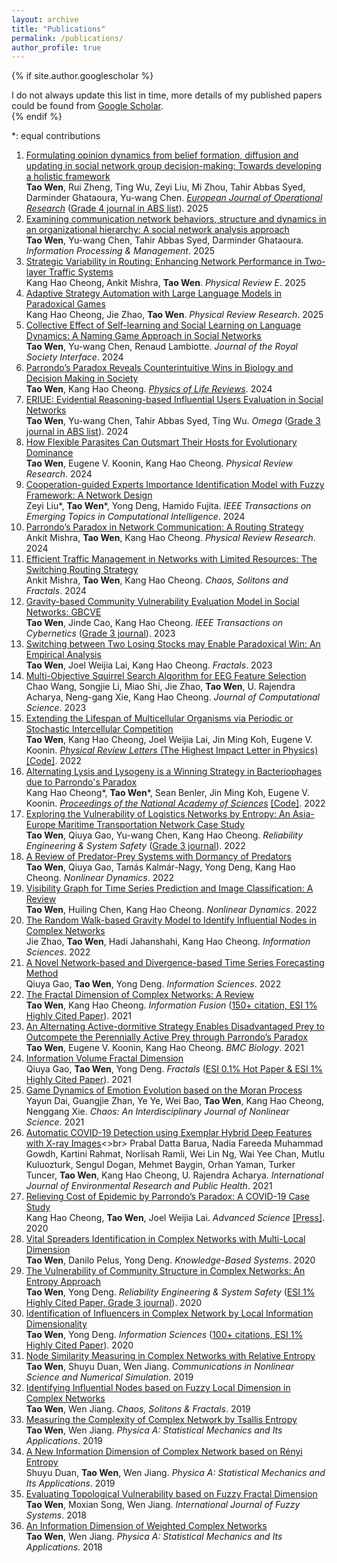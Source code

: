 ```yaml
---
layout: archive
title: "Publications"
permalink: /publications/
author_profile: true
---
```


{% if site.author.googlescholar %}
  <div class="wordwrap">I do not always update this list in time, more details of my published papers could be found from <a href="{{[site.author.googlescholar](https://scholar.google.com/citations?hl=en&user=edoHbXEAAAAJ)}}">Google Scholar</a>.</div>
{% endif %}

\*: equal contributions


1. [Formulating opinion dynamics from belief formation, diffusion and updating in social network group decision-making: Towards developing a holistic framework](https://doi.org/10.1016/j.ejor.2024.12.015)<br>
   **Tao Wen**, Rui Zheng, Ting Wu, Zeyi Liu, Mi Zhou, Tahir Abbas Syed, Darminder Ghataoura, Yu-wang Chen. <u><i>European Journal of Operational Research</i></u> (<u>Grade 4 journal in ABS list</u>). 2025
2. [Examining communication network behaviors, structure and dynamics in an organizational hierarchy: A social network analysis approach](https://doi.org/10.1016/j.ipm.2024.103927)<br>
    **Tao Wen**, Yu-wang Chen, Tahir Abbas Syed, Darminder Ghataoura. *Information Processing & Management*. 2025
3. [Strategic Variability in Routing: Enhancing Network Performance in Two-layer Traffic Systems](https://doi.org/10.1103/PhysRevE.111.L012201)<br>
    Kang Hao Cheong, Ankit Mishra, **Tao Wen**. *Physical Review E*. 2025
4. [Adaptive Strategy Automation with Large Language Models in Paradoxical Games](https://doi.org/10.1103/PhysRevResearch.7.L022012)<br>
   Kang Hao Cheong, Jie Zhao, **Tao Wen**. *Physical Review Research*. 2025
5. [Collective Effect of Self-learning and Social Learning on Language Dynamics: A Naming Game Approach in Social Networks](https://doi.org/10.1098/rsif.2024.0406)<br>
    **Tao Wen**, Yu-wang Chen, Renaud Lambiotte. *Journal of the Royal Society Interface*. 2024
6. [Parrondo’s Paradox Reveals Counterintuitive Wins in Biology and Decision Making in Society](https://doi.org/10.1016/j.plrev.2024.08.002)<br>
    **Tao Wen**, Kang Hao Cheong. <u><i>Physics of Life Reviews</i></u>. 2024
7. [ERIUE: Evidential Reasoning-based Influential Users Evaluation in Social Networks](https://doi.org/10.1016/j.omega.2023.102945)<br>
   **Tao Wen**, Yu-wang Chen, Tahir Abbas Syed, Ting Wu. *Omega* (<u>Grade 3 journal in ABS list</u>). 2024
8.  [How Flexible Parasites Can Outsmart Their Hosts for Evolutionary Dominance](https://doi.org/10.1103/PhysRevResearch.6.023104)<br>
   **Tao Wen**, Eugene V. Koonin, Kang Hao Cheong. *Physical Review Research*. 2024
9.  [Cooperation-guided Experts Importance Identification Model with Fuzzy Framework: A Network Design](https://doi.org/10.1109/TETCI.2024.3372410)<br>
   Zeyi Liu\*, **Tao Wen**\*, Yong Deng, Hamido Fujita. *IEEE Transactions on Emerging Topics in Computational Intelligence*. 2024
10. [Parrondo’s Paradox in Network Communication: A Routing Strategy](https://doi.org/10.1103/PhysRevResearch.6.L012037)<br>
   Ankit Mishra, **Tao Wen**, Kang Hao Cheong. *Physical Review Research*. 2024
11. [Efficient Traffic Management in Networks with Limited Resources: The Switching Routing Strategy](https://doi.org/10.1016/j.chaos.2024.114658)<br>
   Ankit Mishra, **Tao Wen**, Kang Hao Cheong. *Chaos, Solitons and Fractals*. 2024
12. [Gravity-based Community Vulnerability Evaluation Model in Social Networks: GBCVE](https://doi.org/10.1109/TCYB.2021.3123081)<br>
   **Tao Wen**, Jinde Cao, Kang Hao Cheong. *IEEE Transactions on Cybernetics* (<u>Grade 3 journal</u>). 2023
13. [Switching between Two Losing Stocks may Enable Paradoxical Win: An Empirical Analysis](https://doi.org/10.1142/S0218348X23400017)<br>
   **Tao Wen**, Joel Weijia Lai, Kang Hao Cheong. *Fractals*. 2023
14. [Multi-Objective Squirrel Search Algorithm for EEG Feature Selection](https://doi.org/10.1016/j.jocs.2023.102140)<br>
   Chao Wang, Songjie Li, Miao Shi, Jie Zhao, **Tao Wen**, U. Rajendra Acharya, Neng-gang Xie, Kang Hao Cheong. *Journal of Computational Science*. 2023
15. [Extending the Lifespan of Multicellular Organisms via Periodic or Stochastic Intercellular Competition](https://doi.org/10.1103/PhysRevLett.128.218101)<br>
   **Tao Wen**, Kang Hao Cheong, Joel Weijia Lai, Jin Ming Koh, Eugene V. Koonin. <u><i>Physical Review Letters</i> (The Highest Impact Letter in Physics)</u> [\[Code\]](https://osf.io/z5c8k/?view_only=d2864977225147049f5bea6539f89dbd). 2022
16. [Alternating Lysis and Lysogeny is a Winning Strategy in Bacteriophages due to Parrondo's Paradox](https://doi.org/10.1073/pnas.2115145119)<br>
   Kang Hao Cheong\*, **Tao Wen**\*, Sean Benler, Jin Ming Koh, Eugene V. Koonin. <u><i>Proceedings of the National Academy of Sciences</i></u> [\[Code\]](https://osf.io/vth96/?view_only=c61c0a312ef04624acbeb41d071e70df). 2022
17. [Exploring the Vulnerability of Logistics Networks by Entropy: An Asia-Europe Maritime Transportation Network Case Study](https://doi.org/10.1016/j.ress.2022.108578)<br>
   **Tao Wen**, Qiuya Gao, Yu-wang Chen, Kang Hao Cheong. *Reliability Engineering & System Safety* (<u>Grade 3 journal</u>). 2022
18. [A Review of Predator-Prey Systems with Dormancy of Predators](https://doi.org/10.1007/s11071-021-07083-x)<br>
   **Tao Wen**, Qiuya Gao, Tamás Kalmár-Nagy, Yong Deng, Kang Hao Cheong. *Nonlinear Dynamics*. 2022
19. [Visibility Graph for Time Series Prediction and Image Classification: A Review](https://doi.org/10.1007/s11071-022-08002-4)<br>
   **Tao Wen**, Huiling Chen, Kang Hao Cheong. *Nonlinear Dynamics*. 2022
20. [The Random Walk-based Gravity Model to Identify Influential Nodes in Complex Networks](https://doi.org/10.1016/j.ins.2022.07.084)<br>
   Jie Zhao, **Tao Wen**, Hadi Jahanshahi, Kang Hao Cheong. *Information Sciences*. 2022
21. [A Novel Network-based and Divergence-based Time Series Forecasting Method](https://doi.org/10.1016/j.ins.2022.08.120)<br>
   Qiuya Gao, **Tao Wen**, Yong Deng. *Information Sciences*. 2022
22. [The Fractal Dimension of Complex Networks: A Review](https://doi.org/10.1016/j.inffus.2021.02.001)<br>
   **Tao Wen**, Kang Hao Cheong. *Information Fusion* (<u>150+ citation, ESI 1% Highly Cited Paper</u>). 2021
23. [An Alternating Active-dormitive Strategy Enables Disadvantaged Prey to Outcompete the Perennially Active Prey through Parrondo’s Paradox](https://doi.org/10.1186/s12915-021-01097-y)<br>
   **Tao Wen**, Eugene V. Koonin, Kang Hao Cheong. *BMC Biology*. 2021
24. [Information Volume Fractal Dimension](https://doi.org/10.1142/S0218348X21502637)<br>
   Qiuya Gao, **Tao Wen**, Yong Deng. *Fractals* (<u>ESI 0.1% Hot Paper & ESI 1% Highly Cited Paper</u>). 2021
25. [Game Dynamics of Emotion Evolution based on the Moran Process](https://doi.org/10.1063/5.0033680)<br>
   Yayun Dai, Guangjie Zhan, Ye Ye, Wei Bao, **Tao Wen**, Kang Hao Cheong, Nenggang Xie. *Chaos: An Interdisciplinary Journal of Nonlinear Science*. 2021
26. [Automatic COVID-19 Detection using Exemplar Hybrid Deep Features with X-ray Images](https://doi.org/10.3390/ijerph18158052)<>br>
   Prabal Datta Barua, Nadia Fareeda Muhammad Gowdh, Kartini Rahmat, Norlisah Ramli, Wei Lin Ng, Wai Yee Chan, Mutlu Kuluozturk, Sengul Dogan, Mehmet Baygin, Orhan Yaman, Turker Tuncer, **Tao Wen**, Kang Hao Cheong, U. Rajendra Acharya. *International Journal of Environmental Research and Public Health*. 2021
27. [Relieving Cost of Epidemic by Parrondo’s Paradox: A COVID-19 Case Study](https://doi.org/10.1002/advs.202002324)<br>
   Kang Hao Cheong, **Tao Wen**, Joel Weijia Lai. *Advanced Science* [\[Press\]](https://medicalxpress.com/news/2020-10-relieving-covid-parrondo-paradox.html). 2020
28. [Vital Spreaders Identification in Complex Networks with Multi-Local Dimension](https://doi.org/10.1016/j.knosys.2020.105717)<br>
   **Tao Wen**, Danilo Pelus, Yong Deng. *Knowledge-Based Systems*. 2020
29. [The Vulnerability of Community Structure in Complex Networks: An Entropy Approach](https://www.sciencedirect.com/science/article/pii/S0951832019308762?via%3Dihub)<br>
   **Tao Wen**, Yong Deng. *Reliability Engineering & System Safety* (<u>ESI 1% Highly Cited Paper, Grade 3 journal</u>). 2020
30. [Identification of Influencers in Complex Network by Local Information Dimensionality](https://doi.org/10.1016/j.ins.2019.10.003)<br>
   **Tao Wen**, Yong Deng. *Information Sciences* (<u>100+ citations, ESI 1% Highly Cited Paper</u>). 2020
31. [Node Similarity Measuring in Complex Networks with Relative Entropy](https://doi.org/10.1016/j.cnsns.2019.104867)<br>
   **Tao Wen**, Shuyu Duan, Wen Jiang. *Communications in Nonlinear Science and Numerical Simulation*. 2019
32. [Identifying Influential Nodes based on Fuzzy Local Dimension in Complex Networks](https://doi.org/10.1016/j.chaos.2019.01.011)<br>
   **Tao Wen**, Wen Jiang. *Chaos, Solitons & Fractals*. 2019
33. [Measuring the Complexity of Complex Network by Tsallis Entropy](https://doi.org/10.1016/j.physa.2019.121054)<br>
   **Tao Wen**, Wen Jiang. *Physica A: Statistical Mechanics and Its Applications*. 2019
34. [A New Information Dimension of Complex Network based on Rényi Entropy](https://doi.org/10.1016/j.physa.2018.10.045)<br>
   Shuyu Duan, **Tao Wen**, Wen Jiang. *Physica A: Statistical Mechanics and Its Applications*. 2019
35. [Evaluating Topological Vulnerability based on Fuzzy Fractal Dimension](https://doi.org/10.1007/s40815-018-0457-8)<br>
   **Tao Wen**, Moxian Song, Wen Jiang. *International Journal of Fuzzy Systems*. 2018
36. [An Information Dimension of Weighted Complex Networks](https://doi.org/10.1016/j.physa.2018.02.067)<br>
   **Tao Wen**, Wen Jiang. *Physica A: Statistical Mechanics and Its Applications*. 2018


